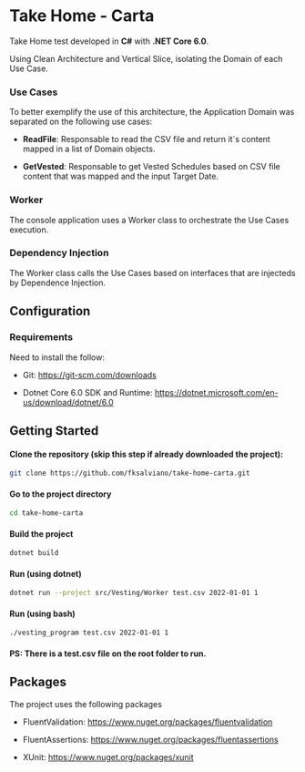 # Take Home - Carta

Take Home test developed in **C#** with **.NET Core 6.0**.

Using Clean Architecture and Vertical Slice, isolating the Domain of each Use Case. 

### Use Cases

To better exemplify the use of this architecture, the Application Domain was separated on the following use cases:

- **ReadFile**: 
    Responsable to read the CSV file and return it´s content mapped in a list of Domain objects.

- **GetVested**: 
    Responsable to get Vested Schedules based on CSV file content that was mapped and the input Target Date.
    
### Worker

The console application uses a Worker class to orchestrate the Use Cases execution.

### Dependency Injection

The Worker class calls the Use Cases based on interfaces that are injecteds by Dependence Injection.

## Configuration

### Requirements

Need to install the follow:

- Git:
    https://git-scm.com/downloads

- Dotnet Core 6.0 SDK and Runtime:
    https://dotnet.microsoft.com/en-us/download/dotnet/6.0
    

## Getting Started

#### Clone the repository (skip this step if already downloaded the project):

```bash
git clone https://github.com/fksalviano/take-home-carta.git
```

#### Go to the project directory

```bash
cd take-home-carta
```

#### Build the project

```bash
dotnet build
```

#### Run (using dotnet)

```bash
dotnet run --project src/Vesting/Worker test.csv 2022-01-01 1
```

#### Run (using bash)

```bash
./vesting_program test.csv 2022-01-01 1
```

#### PS: There is a **test.csv** file on the root folder to run.

## Packages

The project uses the following packages

- FluentValidation:
    https://www.nuget.org/packages/fluentvalidation

- FluentAssertions:
    https://www.nuget.org/packages/fluentassertions
    
- XUnit:
    https://www.nuget.org/packages/xunit

